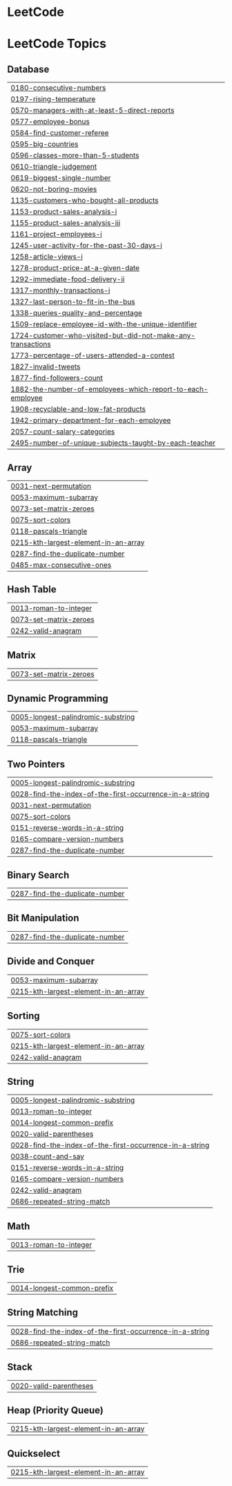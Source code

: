 # LeetCode
<!---LeetCode Topics Start-->
# LeetCode Topics
## Database
|  |
| ------- |
| [0180-consecutive-numbers](https://github.com/priyeshgautam/LeetCode/tree/master/0180-consecutive-numbers) |
| [0197-rising-temperature](https://github.com/priyeshgautam/LeetCode/tree/master/0197-rising-temperature) |
| [0570-managers-with-at-least-5-direct-reports](https://github.com/priyeshgautam/LeetCode/tree/master/0570-managers-with-at-least-5-direct-reports) |
| [0577-employee-bonus](https://github.com/priyeshgautam/LeetCode/tree/master/0577-employee-bonus) |
| [0584-find-customer-referee](https://github.com/priyeshgautam/LeetCode/tree/master/0584-find-customer-referee) |
| [0595-big-countries](https://github.com/priyeshgautam/LeetCode/tree/master/0595-big-countries) |
| [0596-classes-more-than-5-students](https://github.com/priyeshgautam/LeetCode/tree/master/0596-classes-more-than-5-students) |
| [0610-triangle-judgement](https://github.com/priyeshgautam/LeetCode/tree/master/0610-triangle-judgement) |
| [0619-biggest-single-number](https://github.com/priyeshgautam/LeetCode/tree/master/0619-biggest-single-number) |
| [0620-not-boring-movies](https://github.com/priyeshgautam/LeetCode/tree/master/0620-not-boring-movies) |
| [1135-customers-who-bought-all-products](https://github.com/priyeshgautam/LeetCode/tree/master/1135-customers-who-bought-all-products) |
| [1153-product-sales-analysis-i](https://github.com/priyeshgautam/LeetCode/tree/master/1153-product-sales-analysis-i) |
| [1155-product-sales-analysis-iii](https://github.com/priyeshgautam/LeetCode/tree/master/1155-product-sales-analysis-iii) |
| [1161-project-employees-i](https://github.com/priyeshgautam/LeetCode/tree/master/1161-project-employees-i) |
| [1245-user-activity-for-the-past-30-days-i](https://github.com/priyeshgautam/LeetCode/tree/master/1245-user-activity-for-the-past-30-days-i) |
| [1258-article-views-i](https://github.com/priyeshgautam/LeetCode/tree/master/1258-article-views-i) |
| [1278-product-price-at-a-given-date](https://github.com/priyeshgautam/LeetCode/tree/master/1278-product-price-at-a-given-date) |
| [1292-immediate-food-delivery-ii](https://github.com/priyeshgautam/LeetCode/tree/master/1292-immediate-food-delivery-ii) |
| [1317-monthly-transactions-i](https://github.com/priyeshgautam/LeetCode/tree/master/1317-monthly-transactions-i) |
| [1327-last-person-to-fit-in-the-bus](https://github.com/priyeshgautam/LeetCode/tree/master/1327-last-person-to-fit-in-the-bus) |
| [1338-queries-quality-and-percentage](https://github.com/priyeshgautam/LeetCode/tree/master/1338-queries-quality-and-percentage) |
| [1509-replace-employee-id-with-the-unique-identifier](https://github.com/priyeshgautam/LeetCode/tree/master/1509-replace-employee-id-with-the-unique-identifier) |
| [1724-customer-who-visited-but-did-not-make-any-transactions](https://github.com/priyeshgautam/LeetCode/tree/master/1724-customer-who-visited-but-did-not-make-any-transactions) |
| [1773-percentage-of-users-attended-a-contest](https://github.com/priyeshgautam/LeetCode/tree/master/1773-percentage-of-users-attended-a-contest) |
| [1827-invalid-tweets](https://github.com/priyeshgautam/LeetCode/tree/master/1827-invalid-tweets) |
| [1877-find-followers-count](https://github.com/priyeshgautam/LeetCode/tree/master/1877-find-followers-count) |
| [1882-the-number-of-employees-which-report-to-each-employee](https://github.com/priyeshgautam/LeetCode/tree/master/1882-the-number-of-employees-which-report-to-each-employee) |
| [1908-recyclable-and-low-fat-products](https://github.com/priyeshgautam/LeetCode/tree/master/1908-recyclable-and-low-fat-products) |
| [1942-primary-department-for-each-employee](https://github.com/priyeshgautam/LeetCode/tree/master/1942-primary-department-for-each-employee) |
| [2057-count-salary-categories](https://github.com/priyeshgautam/LeetCode/tree/master/2057-count-salary-categories) |
| [2495-number-of-unique-subjects-taught-by-each-teacher](https://github.com/priyeshgautam/LeetCode/tree/master/2495-number-of-unique-subjects-taught-by-each-teacher) |
## Array
|  |
| ------- |
| [0031-next-permutation](https://github.com/priyeshgautam/LeetCode/tree/master/0031-next-permutation) |
| [0053-maximum-subarray](https://github.com/priyeshgautam/LeetCode/tree/master/0053-maximum-subarray) |
| [0073-set-matrix-zeroes](https://github.com/priyeshgautam/LeetCode/tree/master/0073-set-matrix-zeroes) |
| [0075-sort-colors](https://github.com/priyeshgautam/LeetCode/tree/master/0075-sort-colors) |
| [0118-pascals-triangle](https://github.com/priyeshgautam/LeetCode/tree/master/0118-pascals-triangle) |
| [0215-kth-largest-element-in-an-array](https://github.com/priyeshgautam/LeetCode/tree/master/0215-kth-largest-element-in-an-array) |
| [0287-find-the-duplicate-number](https://github.com/priyeshgautam/LeetCode/tree/master/0287-find-the-duplicate-number) |
| [0485-max-consecutive-ones](https://github.com/priyeshgautam/LeetCode/tree/master/0485-max-consecutive-ones) |
## Hash Table
|  |
| ------- |
| [0013-roman-to-integer](https://github.com/priyeshgautam/LeetCode/tree/master/0013-roman-to-integer) |
| [0073-set-matrix-zeroes](https://github.com/priyeshgautam/LeetCode/tree/master/0073-set-matrix-zeroes) |
| [0242-valid-anagram](https://github.com/priyeshgautam/LeetCode/tree/master/0242-valid-anagram) |
## Matrix
|  |
| ------- |
| [0073-set-matrix-zeroes](https://github.com/priyeshgautam/LeetCode/tree/master/0073-set-matrix-zeroes) |
## Dynamic Programming
|  |
| ------- |
| [0005-longest-palindromic-substring](https://github.com/priyeshgautam/LeetCode/tree/master/0005-longest-palindromic-substring) |
| [0053-maximum-subarray](https://github.com/priyeshgautam/LeetCode/tree/master/0053-maximum-subarray) |
| [0118-pascals-triangle](https://github.com/priyeshgautam/LeetCode/tree/master/0118-pascals-triangle) |
## Two Pointers
|  |
| ------- |
| [0005-longest-palindromic-substring](https://github.com/priyeshgautam/LeetCode/tree/master/0005-longest-palindromic-substring) |
| [0028-find-the-index-of-the-first-occurrence-in-a-string](https://github.com/priyeshgautam/LeetCode/tree/master/0028-find-the-index-of-the-first-occurrence-in-a-string) |
| [0031-next-permutation](https://github.com/priyeshgautam/LeetCode/tree/master/0031-next-permutation) |
| [0075-sort-colors](https://github.com/priyeshgautam/LeetCode/tree/master/0075-sort-colors) |
| [0151-reverse-words-in-a-string](https://github.com/priyeshgautam/LeetCode/tree/master/0151-reverse-words-in-a-string) |
| [0165-compare-version-numbers](https://github.com/priyeshgautam/LeetCode/tree/master/0165-compare-version-numbers) |
| [0287-find-the-duplicate-number](https://github.com/priyeshgautam/LeetCode/tree/master/0287-find-the-duplicate-number) |
## Binary Search
|  |
| ------- |
| [0287-find-the-duplicate-number](https://github.com/priyeshgautam/LeetCode/tree/master/0287-find-the-duplicate-number) |
## Bit Manipulation
|  |
| ------- |
| [0287-find-the-duplicate-number](https://github.com/priyeshgautam/LeetCode/tree/master/0287-find-the-duplicate-number) |
## Divide and Conquer
|  |
| ------- |
| [0053-maximum-subarray](https://github.com/priyeshgautam/LeetCode/tree/master/0053-maximum-subarray) |
| [0215-kth-largest-element-in-an-array](https://github.com/priyeshgautam/LeetCode/tree/master/0215-kth-largest-element-in-an-array) |
## Sorting
|  |
| ------- |
| [0075-sort-colors](https://github.com/priyeshgautam/LeetCode/tree/master/0075-sort-colors) |
| [0215-kth-largest-element-in-an-array](https://github.com/priyeshgautam/LeetCode/tree/master/0215-kth-largest-element-in-an-array) |
| [0242-valid-anagram](https://github.com/priyeshgautam/LeetCode/tree/master/0242-valid-anagram) |
## String
|  |
| ------- |
| [0005-longest-palindromic-substring](https://github.com/priyeshgautam/LeetCode/tree/master/0005-longest-palindromic-substring) |
| [0013-roman-to-integer](https://github.com/priyeshgautam/LeetCode/tree/master/0013-roman-to-integer) |
| [0014-longest-common-prefix](https://github.com/priyeshgautam/LeetCode/tree/master/0014-longest-common-prefix) |
| [0020-valid-parentheses](https://github.com/priyeshgautam/LeetCode/tree/master/0020-valid-parentheses) |
| [0028-find-the-index-of-the-first-occurrence-in-a-string](https://github.com/priyeshgautam/LeetCode/tree/master/0028-find-the-index-of-the-first-occurrence-in-a-string) |
| [0038-count-and-say](https://github.com/priyeshgautam/LeetCode/tree/master/0038-count-and-say) |
| [0151-reverse-words-in-a-string](https://github.com/priyeshgautam/LeetCode/tree/master/0151-reverse-words-in-a-string) |
| [0165-compare-version-numbers](https://github.com/priyeshgautam/LeetCode/tree/master/0165-compare-version-numbers) |
| [0242-valid-anagram](https://github.com/priyeshgautam/LeetCode/tree/master/0242-valid-anagram) |
| [0686-repeated-string-match](https://github.com/priyeshgautam/LeetCode/tree/master/0686-repeated-string-match) |
## Math
|  |
| ------- |
| [0013-roman-to-integer](https://github.com/priyeshgautam/LeetCode/tree/master/0013-roman-to-integer) |
## Trie
|  |
| ------- |
| [0014-longest-common-prefix](https://github.com/priyeshgautam/LeetCode/tree/master/0014-longest-common-prefix) |
## String Matching
|  |
| ------- |
| [0028-find-the-index-of-the-first-occurrence-in-a-string](https://github.com/priyeshgautam/LeetCode/tree/master/0028-find-the-index-of-the-first-occurrence-in-a-string) |
| [0686-repeated-string-match](https://github.com/priyeshgautam/LeetCode/tree/master/0686-repeated-string-match) |
## Stack
|  |
| ------- |
| [0020-valid-parentheses](https://github.com/priyeshgautam/LeetCode/tree/master/0020-valid-parentheses) |
## Heap (Priority Queue)
|  |
| ------- |
| [0215-kth-largest-element-in-an-array](https://github.com/priyeshgautam/LeetCode/tree/master/0215-kth-largest-element-in-an-array) |
## Quickselect
|  |
| ------- |
| [0215-kth-largest-element-in-an-array](https://github.com/priyeshgautam/LeetCode/tree/master/0215-kth-largest-element-in-an-array) |
<!---LeetCode Topics End-->